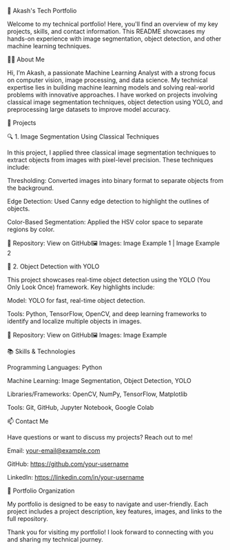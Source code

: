 📘 Akash's Tech Portfolio

Welcome to my technical portfolio! Here, you'll find an overview of my key projects, skills, and contact information. This README showcases my hands-on experience with image segmentation, object detection, and other machine learning techniques.

🧑‍💻 About Me

Hi, I’m Akash, a passionate Machine Learning Analyst with a strong focus on computer vision, image processing, and data science. My technical expertise lies in building machine learning models and solving real-world problems with innovative approaches. I have worked on projects involving classical image segmentation techniques, object detection using YOLO, and preprocessing large datasets to improve model accuracy.

🚀 Projects

🔍 1. Image Segmentation Using Classical Techniques

In this project, I applied three classical image segmentation techniques to extract objects from images with pixel-level precision. These techniques include:

Thresholding: Converted images into binary format to separate objects from the background.

Edge Detection: Used Canny edge detection to highlight the outlines of objects.

Color-Based Segmentation: Applied the HSV color space to separate regions by color.

📂 Repository: View on GitHub🖼️ Images: Image Example 1 | Image Example 2

🎯 2. Object Detection with YOLO

This project showcases real-time object detection using the YOLO (You Only Look Once) framework. Key highlights include:

Model: YOLO for fast, real-time object detection.

Tools: Python, TensorFlow, OpenCV, and deep learning frameworks to identify and localize multiple objects in images.

📂 Repository: View on GitHub🖼️ Images: Image Example

📚 Skills & Technologies

Programming Languages: Python

Machine Learning: Image Segmentation, Object Detection, YOLO

Libraries/Frameworks: OpenCV, NumPy, TensorFlow, Matplotlib

Tools: Git, GitHub, Jupyter Notebook, Google Colab

📫 Contact Me

Have questions or want to discuss my projects? Reach out to me!

Email: your-email@example.com

GitHub: https://github.com/your-username

LinkedIn: https://linkedin.com/in/your-username

📁 Portfolio Organization

My portfolio is designed to be easy to navigate and user-friendly. Each project includes a project description, key features, images, and links to the full repository.

Thank you for visiting my portfolio! I look forward to connecting with you and sharing my technical journey.

